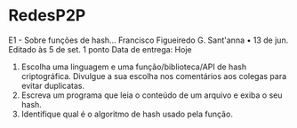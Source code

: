 # RedesP2P

E1 - Sobre funções de hash...
Francisco Figueiredo G. Sant'anna
•
13 de jun. Editado às 5 de set.
1 ponto
Data de entrega: Hoje
1. Escolha uma linguagem e uma função/biblioteca/API de hash criptográfica. Divulgue a sua escolha nos comentários aos colegas para evitar duplicatas.
2. Escreva um programa que leia o conteúdo de um arquivo e exiba o seu hash.
3. Identifique qual é o algoritmo de hash usado pela função.
